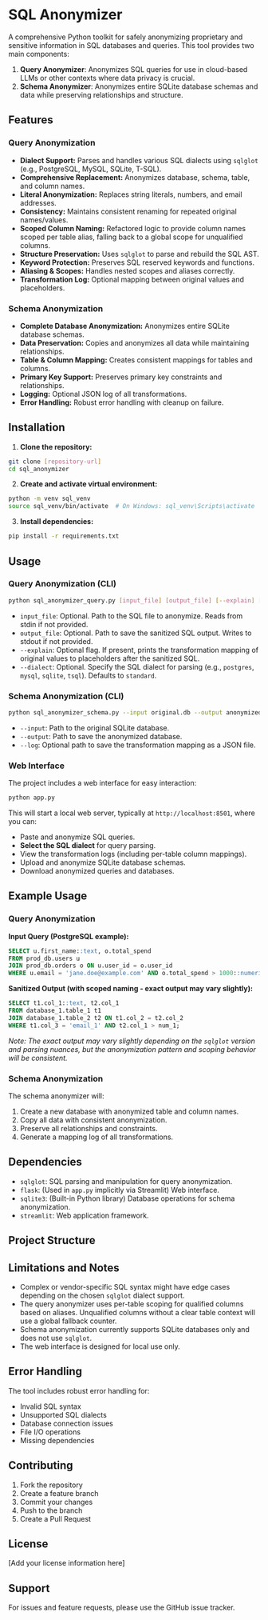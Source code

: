 # SQL Anonymizer

A comprehensive Python toolkit for safely anonymizing proprietary and sensitive information in SQL databases and queries. This tool provides two main components:

1. **Query Anonymizer**: Anonymizes SQL queries for use in cloud-based LLMs or other contexts where data privacy is crucial.
2. **Schema Anonymizer**: Anonymizes entire SQLite database schemas and data while preserving relationships and structure.

## Features

### Query Anonymization
* **Dialect Support:** Parses and handles various SQL dialects using `sqlglot` (e.g., PostgreSQL, MySQL, SQLite, T-SQL).
* **Comprehensive Replacement:** Anonymizes database, schema, table, and column names.
* **Literal Anonymization:** Replaces string literals, numbers, and email addresses.
* **Consistency:** Maintains consistent renaming for repeated original names/values.
* **Scoped Column Naming:** Refactored logic to provide column names scoped per table alias, falling back to a global scope for unqualified columns.
* **Structure Preservation:** Uses `sqlglot` to parse and rebuild the SQL AST.
* **Keyword Protection:** Preserves SQL reserved keywords and functions.
* **Aliasing & Scopes:** Handles nested scopes and aliases correctly.
* **Transformation Log:** Optional mapping between original values and placeholders.

### Schema Anonymization
* **Complete Database Anonymization:** Anonymizes entire SQLite database schemas.
* **Data Preservation:** Copies and anonymizes all data while maintaining relationships.
* **Table & Column Mapping:** Creates consistent mappings for tables and columns.
* **Primary Key Support:** Preserves primary key constraints and relationships.
* **Logging:** Optional JSON log of all transformations.
* **Error Handling:** Robust error handling with cleanup on failure.

## Installation

1. **Clone the repository:**
```bash
git clone [repository-url]
cd sql_anonymizer
```

2. **Create and activate virtual environment:**
```bash
python -m venv sql_venv
source sql_venv/bin/activate  # On Windows: sql_venv\Scripts\activate
```

3. **Install dependencies:**
```bash
pip install -r requirements.txt
```

## Usage

### Query Anonymization (CLI)

```bash
python sql_anonymizer_query.py [input_file] [output_file] [--explain] [--dialect DIALECT]
```

* `input_file`: Optional. Path to the SQL file to anonymize. Reads from stdin if not provided.
* `output_file`: Optional. Path to save the sanitized SQL output. Writes to stdout if not provided.
* `--explain`: Optional flag. If present, prints the transformation mapping of original values to placeholders after the sanitized SQL.
* `--dialect`: Optional. Specify the SQL dialect for parsing (e.g., `postgres`, `mysql`, `sqlite`, `tsql`). Defaults to `standard`.

### Schema Anonymization (CLI)

```bash
python sql_anonymizer_schema.py --input original.db --output anonymized.db [--log mapping.json]
```

* `--input`: Path to the original SQLite database.
* `--output`: Path to save the anonymized database.
* `--log`: Optional path to save the transformation mapping as a JSON file.

### Web Interface

The project includes a web interface for easy interaction:

```bash
python app.py
```

This will start a local web server, typically at `http://localhost:8501`, where you can:
* Paste and anonymize SQL queries.
* **Select the SQL dialect** for query parsing.
* View the transformation logs (including per-table column mappings).
* Upload and anonymize SQLite database schemas.
* Download anonymized queries and databases.

## Example Usage

### Query Anonymization

**Input Query (PostgreSQL example):**
```sql
SELECT u.first_name::text, o.total_spend
FROM prod_db.users u
JOIN prod_db.orders o ON u.user_id = o.user_id
WHERE u.email = 'jane.doe@example.com' AND o.total_spend > 1000::numeric;
```

**Sanitized Output (with scoped naming - exact output may vary slightly):**
```sql
SELECT t1.col_1::text, t2.col_1
FROM database_1.table_1 t1
JOIN database_1.table_2 t2 ON t1.col_2 = t2.col_2
WHERE t1.col_3 = 'email_1' AND t2.col_1 > num_1;
```

*Note: The exact output may vary slightly depending on the `sqlglot` version and parsing nuances, but the anonymization pattern and scoping behavior will be consistent.*

### Schema Anonymization

The schema anonymizer will:
1. Create a new database with anonymized table and column names.
2. Copy all data with consistent anonymization.
3. Preserve all relationships and constraints.
4. Generate a mapping log of all transformations.

## Dependencies

* `sqlglot`: SQL parsing and manipulation for query anonymization.
* `flask`: (Used in `app.py` implicitly via Streamlit) Web interface.
* `sqlite3`: (Built-in Python library) Database operations for schema anonymization.
* `streamlit`: Web application framework.

## Project Structure

## Limitations and Notes

* Complex or vendor-specific SQL syntax might have edge cases depending on the chosen `sqlglot` dialect support.
* The query anonymizer uses per-table scoping for qualified columns based on aliases. Unqualified columns without a clear table context will use a global fallback counter.
* Schema anonymization currently supports SQLite databases only and does not use `sqlglot`.
* The web interface is designed for local use only.

## Error Handling

The tool includes robust error handling for:
- Invalid SQL syntax
- Unsupported SQL dialects
- Database connection issues
- File I/O operations
- Missing dependencies

## Contributing

1. Fork the repository
2. Create a feature branch
3. Commit your changes
4. Push to the branch
5. Create a Pull Request

## License

[Add your license information here]

## Support

For issues and feature requests, please use the GitHub issue tracker.
